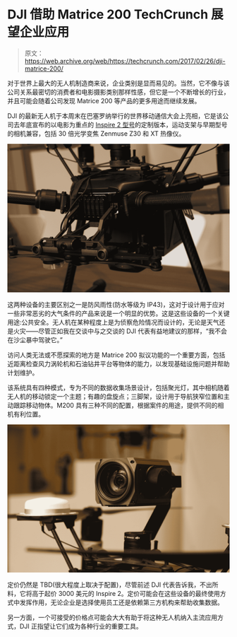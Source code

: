 # DJI 借助 Matrice 200 TechCrunch 展望企业应用

> 原文：<https://web.archive.org/web/https://techcrunch.com/2017/02/26/dji-matrice-200/>

对于世界上最大的无人机制造商来说，企业类别是显而易见的。当然，它不像与该公司关系最密切的消费者和电影摄影类别那样性感，但它是一个不断增长的行业，并且可能会随着公司发现 Matrice 200 等产品的更多用途而继续发展。

DJI 的最新无人机于本周末在巴塞罗纳举行的世界移动通信大会上亮相，它是该公司去年底宣布的以电影为重点的 [Inspire 2 型号](https://web.archive.org/web/20221001173443/https://beta.techcrunch.com/2016/11/16/1417200/)的定制版本，运动支架与早期型号的相机兼容，包括 30 倍光学变焦 Zenmuse Z30 和 XT 热像仪。

![img_0559](img/918389743345ece356aa6950bb16a09a.png)

这两种设备的主要区别之一是防风雨性(防水等级为 IP43)，这对于设计用于应对一些非常恶劣的大气条件的产品来说是一个明显的优势。这是这些设备的一个关键用途:公共安全。无人机在某种程度上是为侦察危险情况而设计的，无论是天气还是火灾——尽管正如我在交谈中与之交谈的 DJI 代表有益地建议的那样，“我不会在沙尘暴中驾驶它。”

访问人类无法或不愿探索的地方是 Matrice 200 拟议功能的一个重要方面，包括近距离检查风力涡轮机和石油钻井平台等物体的能力，以发现基础设施问题并帮助计划维护。

该系统具有四种模式，专为不同的数据收集场景设计，包括聚光灯，其中相机随着无人机的移动锁定一个主题；有趣的盘旋点；三脚架，设计用于导航狭窄位置和主动跟踪移动物体。M200 具有三种不同的配置，根据案件的用途，提供不同的相机有利位置。

![img_0571](img/2d089766285e295d627585beafd8319f.png)

定价仍然是 TBD(很大程度上取决于配置)，尽管前述 DJI 代表告诉我，不出所料，它将高于起价 3000 美元的 Inspire 2。定价可能会在这些设备的最终使用方式中发挥作用，无论企业是选择使用员工还是依赖第三方机构来帮助收集数据。

另一方面，一个可接受的价格点可能会大大有助于将这种无人机纳入主流应用方式，DJI 正指望让它们成为各种行业的重要工具。